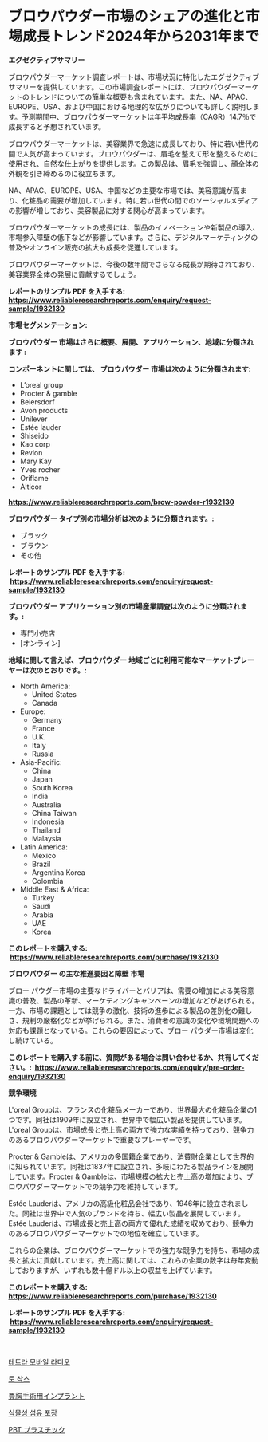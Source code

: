 <p><h1>ブロウパウダー市場のシェアの進化と市場成長トレンド2024年から2031年まで</h1></p><p><strong>エグゼクティブサマリー</strong></p>
<p><p>ブロウパウダーマーケット調査レポートは、市場状況に特化したエグゼクティブサマリーを提供しています。この市場調査レポートには、ブロウパウダーマーケットのトレンドについての簡単な概要も含まれています。また、NA、APAC、EUROPE、USA、および中国における地理的な広がりについても詳しく説明します。予測期間中、ブロウパウダーマーケットは年平均成長率（CAGR）14.7％で成長すると予想されています。</p><p>ブロウパウダーマーケットは、美容業界で急速に成長しており、特に若い世代の間で人気が高まっています。ブロウパウダーは、眉毛を整えて形を整えるために使用され、自然な仕上がりを提供します。この製品は、眉毛を強調し、顔全体の外観を引き締めるのに役立ちます。</p><p>NA、APAC、EUROPE、USA、中国などの主要な市場では、美容意識が高まり、化粧品の需要が増加しています。特に若い世代の間でのソーシャルメディアの影響が増しており、美容製品に対する関心が高まっています。</p><p>ブロウパウダーマーケットの成長には、製品のイノベーションや新製品の導入、市場参入障壁の低下などが影響しています。さらに、デジタルマーケティングの普及やオンライン販売の拡大も成長を促進しています。</p><p>ブロウパウダーマーケットは、今後の数年間でさらなる成長が期待されており、美容業界全体の発展に貢献するでしょう。</p></p>
<p><strong>レポートのサンプル PDF を入手する: <a href="https://www.reliableresearchreports.com/enquiry/request-sample/1932130">https://www.reliableresearchreports.com/enquiry/request-sample/1932130</a></strong></p>
<p><strong>市場セグメンテーション:</strong></p>
<p><strong> ブロウパウダー 市場はさらに概要、展開、アプリケーション、地域に分類されます :</strong></p>
<p><strong>コンポーネントに関しては、 ブロウパウダー 市場は次のように分類されます: &nbsp;</strong></p>
<p><ul><li>L’oreal group</li><li>Procter & gamble</li><li>Beiersdorf</li><li>Avon products</li><li>Unilever</li><li>Estée lauder</li><li>Shiseido</li><li>Kao corp</li><li>Revlon</li><li>Mary Kay</li><li>Yves rocher</li><li>Oriflame</li><li>Alticor</li></ul></p>
<p><strong><a href="https://www.reliableresearchreports.com/brow-powder-r1932130">https://www.reliableresearchreports.com/brow-powder-r1932130</a></strong></p>
<p><strong> ブロウパウダー タイプ別の市場分析は次のように分類されます。:</strong></p>
<p><ul><li>ブラック</li><li>ブラウン</li><li>その他</li></ul></p>
<p><strong>レポートのサンプル PDF を入手する: &nbsp;<a href="https://www.reliableresearchreports.com/enquiry/request-sample/1932130">https://www.reliableresearchreports.com/enquiry/request-sample/1932130</a></strong></p>
<p><strong> ブロウパウダー アプリケーション別の市場産業調査は次のように分類されます。:</strong></p>
<p><ul><li>専門小売店</li><li>[オンライン]</li></ul></p>
<p><strong>地域に関して言えば、ブロウパウダー 地域ごとに利用可能なマーケットプレーヤーは次のとおりです。:</strong></p>
<p><ul>
    <li>
        North America:
        <ul>
            <li>United States</li>
            <li>Canada</li>
        </ul>
    </li>
    <li>
        Europe:
        <ul>
            <li>Germany</li>
            <li>France</li>
            <li>U.K.</li>
            <li>Italy</li>
            <li>Russia</li>
        </ul>
    </li>
    <li>
        Asia-Pacific:
        <ul>
            <li>China</li>
            <li>Japan</li>
            <li>South Korea</li>
            <li>India</li>
            <li>Australia</li>
            <li>China Taiwan</li>
            <li>Indonesia</li>
            <li>Thailand</li>
            <li>Malaysia</li>
        </ul>
    </li>
    <li>
        Latin America:
        <ul>
            <li>Mexico</li>
            <li>Brazil</li>
            <li>Argentina Korea</li>
            <li>Colombia</li>
        </ul>
    </li>
    <li>
        Middle East & Africa:
        <ul>
            <li>Turkey</li>
            <li>Saudi</li>
            <li>Arabia</li>
            <li>UAE</li>
            <li>Korea</li>
        </ul>
    </li>
    </ul></p>
<p><strong>このレポートを購入する: &nbsp;<a href="https://www.reliableresearchreports.com/purchase/1932130">https://www.reliableresearchreports.com/purchase/1932130</a></strong></p>
<p><strong>ブロウパウダー の主な推進要因と障壁 市場</strong></p>
<p><p>ブロー パウダー市場の主要なドライバーとバリアは、需要の増加による美容意識の普及、製品の革新、マーケティングキャンペーンの増加などがあげられる。一方、市場の課題としては競争の激化、技術の進歩による製品の差別化の難しさ、規制の厳格化などが挙げられる。また、消費者の意識の変化や環境問題への対応も課題となっている。これらの要因によって、ブロー パウダー市場は変化し続けている。</p></p>
<p><strong>このレポートを購入する前に、質問がある場合は問い合わせるか、共有してください。:&nbsp; <a href="https://www.reliableresearchreports.com/enquiry/pre-order-enquiry/1932130">https://www.reliableresearchreports.com/enquiry/pre-order-enquiry/1932130</a></strong></p>
<p><strong>競争環境</strong></p>
<p><p>L'oreal Groupは、フランスの化粧品メーカーであり、世界最大の化粧品企業の1つです。同社は1909年に設立され、世界中で幅広い製品を提供しています。L'oreal Groupは、市場成長と売上高の両方で強力な実績を持っており、競争力のあるブロウパウダーマーケットで重要なプレーヤーです。</p><p>Procter & Gambleは、アメリカの多国籍企業であり、消費財企業として世界的に知られています。同社は1837年に設立され、多岐にわたる製品ラインを展開しています。Procter & Gambleは、市場規模の拡大と売上高の増加により、ブロウパウダーマーケットでの競争力を維持しています。</p><p>Estée Lauderは、アメリカの高級化粧品会社であり、1946年に設立されました。同社は世界中で人気のブランドを持ち、幅広い製品を展開しています。Estée Lauderは、市場成長と売上高の両方で優れた成績を収めており、競争力のあるブロウパウダーマーケットでの地位を確立しています。</p><p>これらの企業は、ブロウパウダーマーケットでの強力な競争力を持ち、市場の成長と拡大に貢献しています。売上高に関しては、これらの企業の数字は毎年変動しておりますが、いずれも数十億ドル以上の収益を上げています。</p></p>
<p><strong>このレポートを購入する: &nbsp; <a href="https://www.reliableresearchreports.com/purchase/1932130">https://www.reliableresearchreports.com/purchase/1932130</a></strong></p>
<p><strong>レポートのサンプル PDF を入手する: &nbsp;<a href="https://www.reliableresearchreports.com/enquiry/request-sample/1932130">https://www.reliableresearchreports.com/enquiry/request-sample/1932130</a></strong><strong></strong></p>
<p>&nbsp;</p>
<p><p><a href="https://medium.com/@jewelmohr02/%EB%94%94%EC%BD%94%EB%94%A9-tetra-%EB%AA%A8%EB%B0%94%EC%9D%BC-%EB%9D%BC%EB%94%94%EC%98%A4-%EC%8B%9C%EC%9E%A5-%EC%A7%80%ED%91%9C-%EC%8B%9C%EC%9E%A5-%EC%A0%90%EC%9C%A0%EC%9C%A8-%ED%8A%B8%EB%A0%8C%EB%93%9C-%EB%B0%8F-%EC%84%B1%EC%9E%A5-%ED%8C%A8%ED%84%B4-82d07aacb494">테트라 모바일 라디오</a></p><p><a href="https://medium.com/@jordanilliamson678678_12326/2024-2031-%EA%B8%B0%EA%B0%84%EC%9D%84-%EC%9C%84%ED%95%9C-%ED%86%A0-%EC%8A%A4%ED%81%AC-%EC%8B%9C%EC%9E%A5-%EB%8F%99%ED%96%A5-%EB%B0%8F-%EC%8B%9C%EC%9E%A5-%EB%B6%84%EC%84%9D-%EC%98%88%EC%B8%A1-5a498009202d">토 삭스</a></p><p><a href="https://medium.com/@oliveyew35/%E4%B9%B3%E6%88%BF%E5%A2%97%E5%BC%B7%E3%82%A4%E3%83%B3%E3%83%97%E3%83%A9%E3%83%B3%E3%83%88%E3%81%AE%E5%B8%82%E5%A0%B4%E8%A6%8F%E6%A8%A1%E3%81%A8%E5%B8%82%E5%A0%B4%E3%83%88%E3%83%AC%E3%83%B3%E3%83%89-%E5%AE%8C%E5%85%A8%E3%81%AA%E6%A5%AD%E7%95%8C%E6%A6%82%E8%A6%81-2024%E5%B9%B4%E3%81%8B%E3%82%892031%E5%B9%B4%E3%81%BE%E3%81%A7-abdb34805a9d">豊胸手術用インプラント</a></p><p><a href="https://github.com/iansanftyord09878/Market-Research-Report-List-1/blob/main/478265130137.md">식물성 섬유 포장</a></p><p><a href="https://medium.com/@byroalenzuela76845/pbt%E3%83%97%E3%83%A9%E3%82%B9%E3%83%81%E3%83%83%E3%82%AF%E5%B8%82%E5%A0%B4%E3%82%A4%E3%83%B3%E3%82%B5%E3%82%A4%E3%83%88-%E5%B8%82%E5%A0%B4%E5%8B%95%E5%90%91-%E6%88%90%E9%95%B7-2024%E5%B9%B4%E3%81%8B%E3%82%892031%E5%B9%B4%E3%81%BE%E3%81%A7%E3%81%AE%E4%BA%88%E6%B8%AC-6f6d5b6ecee6">PBT プラスチック</a></p></p>